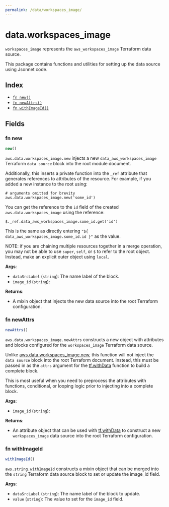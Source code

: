 ```yaml
---
permalink: /data/workspaces_image/
---
```


# data.workspaces_image

`workspaces_image` represents the `aws_workspaces_image` Terraform data source.



This package contains functions and utilities for setting up the data source using Jsonnet code.


## Index

* [`fn new()`](#fn-new)
* [`fn newAttrs()`](#fn-newattrs)
* [`fn withImageId()`](#fn-withimageid)

## Fields

### fn new

```ts
new()
```


`aws.data.workspaces_image.new` injects a new `data_aws_workspaces_image` Terraform `data source`
block into the root module document.

Additionally, this inserts a private function into the `_ref` attribute that generates references to attributes of the
resource. For example, if you added a new instance to the root using:

    # arguments omitted for brevity
    aws.data.workspaces_image.new('some_id')

You can get the reference to the `id` field of the created `aws.data.workspaces_image` using the reference:

    $._ref.data_aws_workspaces_image.some_id.get('id')

This is the same as directly entering `"${ data_aws_workspaces_image.some_id.id }"` as the value.

NOTE: if you are chaining multiple resources together in a merge operation, you may not be able to use `super`, `self`,
or `$` to refer to the root object. Instead, make an explicit outer object using `local`.

**Args**:
  - `dataSrcLabel` (`string`): The name label of the block.
  - `image_id` (`string`): 

**Returns**:
- A mixin object that injects the new data source into the root Terraform configuration.


### fn newAttrs

```ts
newAttrs()
```


`aws.data.workspaces_image.newAttrs` constructs a new object with attributes and blocks configured for the `workspaces_image`
Terraform data source.

Unlike [aws.data.workspaces_image.new](#fn-workspaces_imagenew), this function will not inject the `data source`
block into the root Terraform document. Instead, this must be passed in as the `attrs` argument for the
[tf.withData](https://github.com/tf-libsonnet/core/tree/main/docs#fn-withdata) function to build a complete block.

This is most useful when you need to preprocess the attributes with functions, conditional, or looping logic prior to
injecting into a complete block.

**Args**:
  - `image_id` (`string`): 

**Returns**:
  - An attribute object that can be used with [tf.withData](https://github.com/tf-libsonnet/core/tree/main/docs#fn-withdata) to construct a new `workspaces_image` data source into the root Terraform configuration.


### fn withImageId

```ts
withImageId()
```

`aws.string.withImageId` constructs a mixin object that can be merged into the `string`
Terraform data source block to set or update the image_id field.



**Args**:
  - `dataSrcLabel` (`string`): The name label of the block to update.
  - `value` (`string`): The value to set for the `image_id` field.
